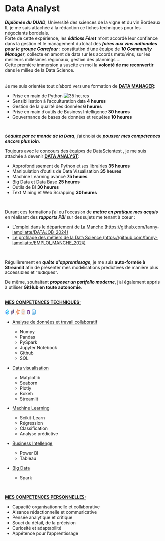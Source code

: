 
# Data Analyst


***Diplômée du DUAD***, Université des sciences de la vigne et du vin Bordeaux II, je me suis attachée à la rédaction de fiches techniques pour les négociants bordelais.\
Forte de cette expérience, les ***éditions Féret*** m’ont accordé leur confiance dans la gestion et le management du tchat des ***foires aux vins nationales pour le groupe Carrefour*** : constitution d’une équipe de ***10 Community Manager***, collecte en amont de data sur les accords mets/vins, sur les meilleurs millésimes régionaux, gestion des plannings …
<br>
Cette première immersion a suscité en moi la **volonté de me reconvertir** dans le milieu de la Data Science.
<br>
<br>
<br>
Je me suis orientée tout d’abord vers une formation de <ins> **DATA MANAGER**</ins>:
-	Prise en main de Python  <img src="https://img.shields.io/badge/35%20heures-0000FF?style=flat&logoColor=white&color=66B2FF" alt="35 heures" width="75">   
-	Sensibilisation à l’acculturation data    **4 heures**
-	Gestion de la qualité des données   **6 heures** 
-	Prise en main d’outils de Business Intelligence  **30 heures**
-	Gouvernance de bases de données et requêtes  **10 heures**
<br>

***Séduite par ce monde de la Data***, j’ai choisi de ***pousser mes compétences encore plus loin***.
<br>


Toujours avec le concours des équipes de DataScientest ,  je me suis attachée à devenir <ins>**DATA ANALYST**</ins>:
  - Approfondissement de Python et ses librairies   **35 heures**
  - Manipulation d’outils de Data Visualisation   **35 heures**
  - Machine Learning avancé   **75 heures**
  - Big Data et Data Base    **25 heures**
  - Outils de BI    **30 heures**
  - Text Mining et Web Scrapping     **30 heures**
<br>


Durant ces formations j’ai eu l’occasion de ***mettre en pratique mes acquis*** en réalisant des ***rapports PBI*** sur des sujets me tenant à cœur :
   - <ins>L’emploi dans le département de La Manche<ins>   (https://github.com/fanny-lamoliatte/DATAJOB_2024)
   - <ins>Le profilage des métiers de la Data Science<ins>  (https://github.com/fanny-lamoliatte/EMPLOI_MANCHE_2024)
<br>

Régulièrement  en ***quête d'apprentissage***, je me suis **auto-formée à Streamlit** afin de présenter mes modélisations prédictives de manière plus accessibles et "ludiques".
<br>

De même, souhaitant ***proposer un portfolio moderne***, j’ai également appris à utiliser **GitHub en toute autonomie**.
<br>
<br>

<ins>**MES COMPETENCES TECHNIQUES:**</ins>

<div style="display:flex"> 
    <img  width= "2.5%" src="https://github.com/fanny-lamoliatte/fanny-lamoliatte/blob/main/LOGOS/numpy_logo.png">&nbsp; 
    <img  width= "2.75%" src="https://github.com/fanny-lamoliatte/fanny-lamoliatte/blob/main/LOGOS/pandas_logo.png">&nbsp; 
    <img  width= "2.5%" src="https://github.com/fanny-lamoliatte/fanny-lamoliatte/blob/main/LOGOS/pyspark_logo.png">&nbsp; 
    <img  width= "2.75%" src="https://github.com/fanny-lamoliatte/fanny-lamoliatte/blob/main/LOGOS/jupyter_logo.png">&nbsp; 
    <img  width= "2.5%" src="https://github.com/fanny-lamoliatte/fanny-lamoliatte/blob/main/LOGOS/github_logo.png">&nbsp; 
    <img  width= "2.75%" src="https://github.com/fanny-lamoliatte/fanny-lamoliatte/blob/main/LOGOS/sql_logo.png">
</div> 

   - <ins>Analyse de données et travail collaboratif</ins>
      - Numpy
      - Pandas
      - PySpark
      - Jupyter Notebook
      - Github
      - SQL
  - <ins>Data visualisation</ins>
     - Matplotlib
     - Seaborn
     - Plotly
     - Bokeh
     - Streamlit

  - <ins>Machine Learning</ins>
    - Scikit-Learn
    - Régression
    - Classification
    - Analyse prédictive

  - <ins>Business Intellenge</ins>
    - Power BI
    - Tableau

  - <ins>Big Data</ins> 
    - Spark
<br>

<ins>**MES COMPETENCES PERSONNELLES:**</ins>
   - Capacité organisationnelle et collaborative
   - Aisance rédactionnelle et communicative
   - Pensée analytique et critique
   - Souci du détail, de la précision
   - Curiosité et adaptabilité
   - Appétence pour l’apprentissage







